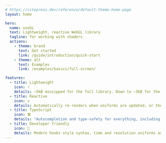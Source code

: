 ```yaml
---
# https://vitepress.dev/reference/default-theme-home-page
layout: home

hero:
  name: useGL
  text: Lightweight, reactive WebGL library
  tagline: for working with shaders
  actions:
    - theme: brand
      text: Get started
      link: /guide/introduction/quick-start
    - theme: alt
      text: Examples
      link: /examples/basics/full-screen/

features:
  - title: Lightweight
    icon: ⚡️
    details: ~5kB minzipped for the full library. Down to ~3kB for the simplest setup.
  - title: Reactive
    icon: ↺
    details: Automatically re-renders when uniforms are updated, or the canvas is resized
  - title: TypeScript
    icon: 🛠️
    details: "Autocompletion and type-safety for everything, including uniforms"
  - title: Developer friendly
    icon: 🤝
    details: Modern hooks style syntax, time and resolution uniforms automatically provided and updated
---
```

